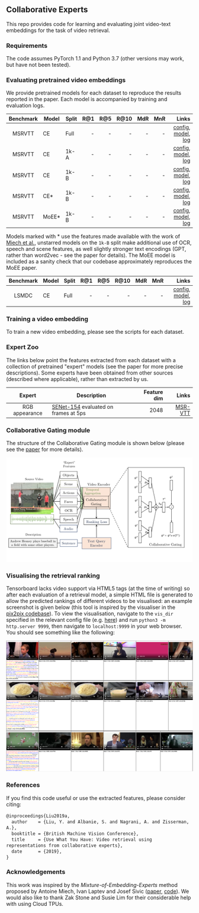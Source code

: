 ## Collaborative Experts

This repo provides code for learning and evaluating joint video-text embeddings for the task of video retrieval.

### Requirements

The code assumes PyTorch 1.1 and Python 3.7 (other versions may work, but have not been tested).

### Evaluating pretrained video embeddings

We provide pretrained models for each dataset to reproduce the results reported in the paper.  Each model is accompanied by training and evaluation logs.  

| Benchmark     | Model | Split | R@1 | R@5 | R@10 | MdR | MnR | Links |
|:-------------:| ------| ------| ---:| ---:|-----:|----:|----:|------:|
| MSRVTT        | CE | Full  | - | - | - | - | - | [config](www.robots.ox.ac.uk/~albanie/data/collaborative-experts/models/msrvtt-train-full-ce/07-25_17-19-34/config.json), [model](www.robots.ox.ac.uk/~albanie/data/collaborative-experts/models/msrvtt-train-full-ce/07-25_17-19-34/trained_model.pth), [log](www.robots.ox.ac.uk/~albanie/data/collaborative-experts/log/msrvtt-train-full-ce/07-25_17-19-34/info.log) |
| MSRVTT        | CE | 1k-A  | - | - | - | - | - | [config](www.robots.ox.ac.uk/~albanie/data/collaborative-experts/models/msrvtt-train-jsfusion-ce/NADA/config.json), [model](www.robots.ox.ac.uk/~albanie/data/collaborative-experts/models/msrvtt-train-jsfusion-ce/NADA/trained_model.pth), [log](www.robots.ox.ac.uk/~albanie/data/collaborative-experts/log/msrvtt-train-jsfusion-ce/NADA/info.log) |
| MSRVTT        | CE | 1k-B  | - | - | - | - | - | [config](www.robots.ox.ac.uk/~albanie/data/collaborative-experts/models/msrvtt-train-miech-ce/NADA/config.json), [model](www.robots.ox.ac.uk/~albanie/data/collaborative-experts/models/msrvtt-train-miech-ce/NADA/trained_model.pth), [log](www.robots.ox.ac.uk/~albanie/data/collaborative-experts/log/msrvtt-train-miech-ce/NADA/info.log) |
| MSRVTT        | CE* | 1k-B  | - | - | - | - | - | [config](www.robots.ox.ac.uk/~albanie/data/collaborative-experts/models/msrvtt-train-miech-miechfeats-ce/NADA/config.json), [model](www.robots.ox.ac.uk/~albanie/data/collaborative-experts/models/msrvtt-train-miech-miechfeats-ce/NADA/trained_model.pth), [log](www.robots.ox.ac.uk/~albanie/data/collaborative-experts/log/msrvtt-train-miech-miechfeats-ce/NADA/info.log) |
| MSRVTT        | MoEE* | 1k-B  | - | - | - | - | - | [config](www.robots.ox.ac.uk/~albanie/data/collaborative-experts/models/msrvtt-train-miech-miechfeats-moee/NADA/config.json), [model](www.robots.ox.ac.uk/~albanie/data/collaborative-experts/models/msrvtt-train-miech-miechfeats-moee/NADA/trained_model.pth), [log](www.robots.ox.ac.uk/~albanie/data/collaborative-experts/log/msrvtt-train-miech-miechfeats-moee/NADA/info.log) |

Models marked with * use the features made available with the work of [Miech et al.](https://arxiv.org/abs/1804.02516), unstarred models on the `1k-B` split make additional use of OCR, speech and scene features, as well slightly stronger text encodings (GPT, rather than word2vec - see the paper for details). The MoEE model is included as a sanity check that our codebase approximately reproduces the MoEE paper.

| Benchmark     | Model | Split | R@1 | R@5 | R@10 | MdR | MnR | Links |
|:-------------:| ------| ------| ---:| ---:|-----:|----:|----:|------:|
| LSMDC        | CE | Full  | - | - | - | - | - | [config](www.robots.ox.ac.uk/~albanie/data/collaborative-experts/models/lsmdc-train-full-ce/07-25_17-19-51/config.json), [model](www.robots.ox.ac.uk/~albanie/data/collaborative-experts/models/lsmdc-train-full-ce/07-25_17-19-51/trained_model.pth), [log](www.robots.ox.ac.uk/~albanie/data/collaborative-experts/log/lsmdc-train-full-ce/07-25_17-19-51/info.log) |

### Training a video embedding

To train a new video embedding, please see the scripts for each dataset.

### Expert Zoo

The links below point the features extracted from each dataset with a collection of pretrained "expert" models (see the paper for more precise descriptions). Some experts have been obtained from other sources (described where applicable), rather than extracted by us.

  | Expert           | Description  |  Feature dim | Links |
 |:-------------:| -----| -----:| ---:|
| RGB appearance | [SENet-154](https://arxiv.org/abs/1709.01507) evaluated on frames at 5ps  | 2048 | [MSR-VTT]() |

### Collaborative Gating module

The structure of the Collaborative Gating module is shown below (please see the [paper](link) for more details).

![CE diagram](figs/CE-diagram.png)

### Visualising the retrieval ranking

Tensorboard lacks video support via HTML5 tags (at the time of writing) so after each evaluation of a retrieval model, a simple HTML file is generated to allow the predicted rankings of different videos to be visualised: an example screenshot is given below (this tool is inspired by the visualiser in the [pix2pix codebase](https://github.com/junyanz/pytorch-CycleGAN-and-pix2pix)). To view the visualisation, navigate to the `vis_dir` specified in the relevant config file (e.g. [here]()) and run `python3 -m http.server 9999`, then navigate to `localhost:9999` in your web browser.  You should see something like the following:

![visualisation](figs/vis-ranking.png)


### References

If you find this code useful or use the extracted features, please consider citing:

```
@inproceedings{Liu2019a,
  author    = {Liu, Y. and Albanie, S. and Nagrani, A. and Zisserman, A.},
  booktitle = {British Machine Vision Conference},
  title     = {Use What You Have: Video retrieval using representations from collaborative experts},
  date      = {2019},
}
```

### Acknowledgements

This work was inspired by the *Mixture-of-Embedding-Experts* method proposed by Antoine Miech, Ivan Laptev and Josef Sivic ([paper](https://arxiv.org/abs/1804.02516), [code](https://github.com/antoine77340/Mixture-of-Embedding-Experts)). We would also like to thank Zak Stone and Susie Lim for their considerable help with using Cloud TPUs.